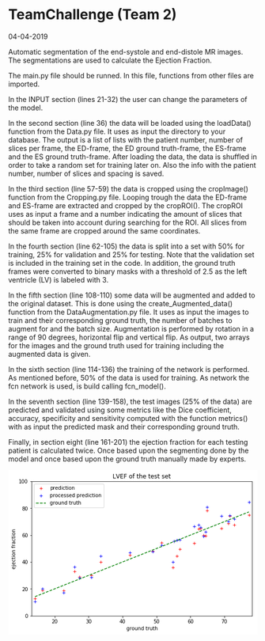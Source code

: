 # TeamChallenge (Team 2)

04-04-2019

Automatic segmentation of the end-systole and end-distole MR images. The 
segmentations are used to calculate the Ejection Fraction.

The main.py file should be runned. In this file, functions from other files are 
imported. 

In the INPUT section (lines 21-32) the user can change the parameters of the model.

In the second section (line 36) the data will be loaded using the loadData() 
function from the Data.py file. It uses as input the directory to your database. 
The output is a list of lists with the patient number, number of slices per frame, 
the ED-frame, the ED ground truth-frame, the ES-frame and the ES ground truth-frame.
After loading the data, the data is shuffled in order to take a random set for 
training later on. Also the info with the patient number, number of slices and 
spacing is saved.

In the third section (line 57-59) the data is cropped using the cropImage() function 
from the Cropping.py file. Looping trough the data the ED-frame and ES-frame are 
extracted and cropped by the cropROI(). The cropROI uses as input a frame and a 
number indicating the amount of slices that should be taken into account during 
searching for the ROI. All slices from the same frame are cropped around the 
same coordinates.

In the fourth section (line 62-105) the data is split into a set with 50% for 
training, 25% for validation and 25% for testing. Note that the validation set
is included in the training set in the code. In addition, the ground truth frames
were converted to binary masks with a threshold of 2.5 as the left ventricle (LV)
is labeled with 3. 

In the fifth section (line 108-110) some data will be augmented and added to the 
original dataset. This is done using the create_Augmented_data() function from the 
DataAugmentation.py file. It uses as input the images to train and their corresponding
ground truth, the number of batches to augment for and the batch size. Augmentation 
is performed by rotation in a range of 90 degrees, horizontal flip and vertical
flip. As output, two arrays for the images and the ground truth used for 
training including the augmented data is given.

In the sixth section (line 114-136) the training of the network is performed. As 
mentioned before, 50% of the data is used for training. As network 
the fcn network is used, is build calling fcn_model(). 

In the seventh section (line 139-158), the test images (25% of the data) are predicted and
validated using some metrics like the Dice coefficient, accuracy, specificity and
sensitivity computed with the function metrics() with as input the predicted mask 
and their corresponding ground truth. 

Finally, in section eight (line 161-201) the ejection fraction for each testing
patient is calculated twice. Once based upon the segmenting done by the model 
and once based upon the ground truth manually made by experts.

![Results](figures/ef_test.png)
